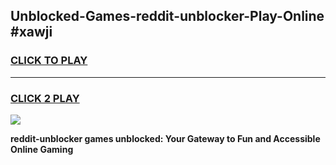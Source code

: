 
## Unblocked-Games-reddit-unblocker-Play-Online #xawji
<h3>
<a href="https://news.freeplayer.one?title=reddit-unblocker&ref=3">CLICK TO PLAY</a></h3>
<hr>

<h3>
<a href="https://news.freeplayer.one?title=reddit-unblocker&ref=3">CLICK 2 PLAY</a>
  
</h3>

<a href="https://news.freeplayer.one?title=reddit-unblocker&ref=3"><img src="https://clearcache.store/games.png"></a>


**reddit-unblocker games unblocked: Your Gateway to Fun and Accessible Online Gaming**
